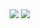 <div>
  <img src="https://github-readme-stats.vercel.app/api?username=sarahshea12&show_icons=true&theme=radical" />
  <img src="https://github-readme-stats.vercel.app/api/top-langs/?username=sarahshea12&theme=radical" />
<div/>

<!-- <a href="https://github.com/sarahshea12/Birthday-Master">
  <img align="right" src="https://github-readme-stats.vercel.app/api/pin/?username=sarahshea12&repo=Birthday-Master&title_color=ffffff&text_color=c9cacc&icon_color=2bbc8a&bg_color=1d1f21" />
</a> -->

<!--
**sarahshea12/sarahshea12** is a ✨ _special_ ✨ repository because its `README.md` (this file) appears on your GitHub profile.

Here are some ideas to get you started:

- 🔭 I’m currently working on ...
- 🌱 I’m currently learning ...
- 👯 I’m looking to collaborate on ...
- 🤔 I’m looking for help with ...
- 💬 Ask me about ...
- 📫 How to reach me: ...
- 😄 Pronouns: ...
- ⚡ Fun fact: ...
-->
